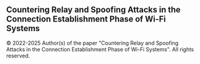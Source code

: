 ## Countering Relay and Spoofing Attacks in the Connection Establishment Phase of Wi-Fi Systems

 © 2022-2025 Author(s) of the paper "Countering Relay and Spoofing Attacks in the Connection Establishment Phase of Wi-Fi Systems". All rights reserved.

